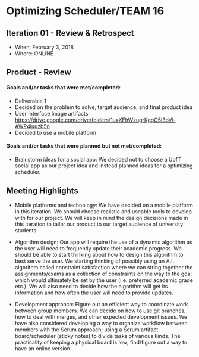 # Optimizing Scheduler/TEAM 16


## Iteration 01 - Review & Retrospect

 * When: February 3, 2018
 * Where: ONLINE

## Product - Review

#### Goals and/or tasks that were met/completed:

- Deliverable 1
- Decided on the problem to solve, target audience, and final product idea
- User Interface Image artifacts: 
https://drive.google.com/drive/folders/1uxXFhWzugrKgqO5i3bVi-AWP4iuuzb5n 
- Decided to use a mobile platform

#### Goals and/or tasks that were planned but not met/completed:

- Brainstorm ideas for a social app:
We decided not to choose a UofT social app as our project idea and instead planned ideas for a optimizing scheduler.

## Meeting Highlights

- Mobile platforms and technology: 
We have decided on a mobile platform in this iteration. We should choose realistic and useable tools to develop with for our project. We will keep in mind the design decisions made in this iteration to tailor our product to our target audience of university students.

- Algorithm design: 
Our app will require the use of a dynamic algorithm as the user will need to frequently update their academic progress. We should be able to start thinking about how to design this algorithm to best serve the user. We starting thinking of possibly using an A.I. algorithm called constraint satisfaction where we can string together the assignments/exams as a collection of constraints on the way to the goal which would ultimately be set by the user (i.e. preferred academic grade etc.). We will also need to decide how the algorithm will get its information and how often the user will need to provide updates.

- Development approach: 
Figure out an efficient way to coordinate work between group members. We can decide on how to use git branches, how to deal with merges, and other expected development issues. We have also considered developing a way to organize workflow between members with the Scrum approach; using a Scrum artifact board/scheduler (sticky notes) to divide tasks of various kinds. The practicality of keeping a physical board is low; find/figure out a way to have an online version.

